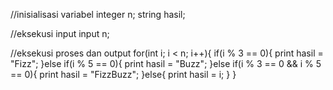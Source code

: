 //inisialisasi variabel
integer n;
string hasil;

//eksekusi input
input n;

//eksekusi proses dan output
for(int i; i < n; i++){
    if(i % 3 == 0){
        print hasil = "Fizz";
    }else if(i % 5 == 0){
        print hasil = "Buzz";
    }else if(i % 3 == 0 && i % 5 == 0){
        print hasil = "FizzBuzz";
    }else{
        print hasil = i;
    }
}